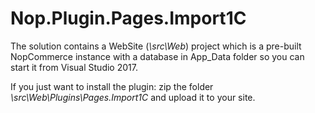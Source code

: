 # Nop.Plugin.Pages.Import1C


The solution contains a WebSite (*\src\Web*) project which is a pre-built NopCommerce instance with a database in App_Data folder so you can start it from Visual Studio 2017.

If you just want to install the plugin: zip the folder *\src\Web\Plugins\Pages.Import1C* and upload it to your site.